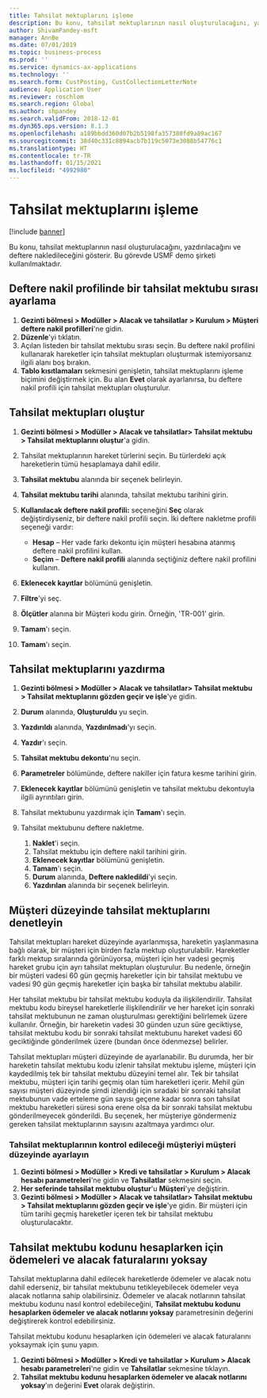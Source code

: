 ```yaml
---
title: Tahsilat mektuplarını işleme
description: Bu konu, tahsilat mektuplarının nasıl oluşturulacağını, yazdırılacağını ve deftere nakledileceğini gösterir.
author: ShivamPandey-msft
manager: AnnBe
ms.date: 07/01/2019
ms.topic: business-process
ms.prod: ''
ms.service: dynamics-ax-applications
ms.technology: ''
ms.search.form: CustPosting, CustCollectionLetterNote
audience: Application User
ms.reviewer: roschlom
ms.search.region: Global
ms.author: shpandey
ms.search.validFrom: 2018-12-01
ms.dyn365.ops.version: 8.1.3
ms.openlocfilehash: a189bbdd360d07b2b5198fa357380fd9a89ac167
ms.sourcegitcommit: 38d40c331c8894acb7b119c5073e3088b54776c1
ms.translationtype: HT
ms.contentlocale: tr-TR
ms.lasthandoff: 01/15/2021
ms.locfileid: "4992980"
---
```

# <a name="process-collection-letters"></a>Tahsilat mektuplarını işleme

[!include [banner](../../includes/banner.md)]

Bu konu, tahsilat mektuplarının nasıl oluşturulacağını, yazdırılacağını ve deftere nakledileceğini gösterir. Bu görevde USMF demo şirketi kullanılmaktadır.

## <a name="set-up-a-collection-letter-sequence-on-the-posting-profile"></a>Deftere nakil profilinde bir tahsilat mektubu sırası ayarlama
1. **Gezinti bölmesi > Modüller > Alacak ve tahsilatlar > Kurulum > Müşteri deftere nakil profilleri**'ne gidin.
2. **Düzenle**'yi tıklatın.
3. Açılan listeden bir tahsilat mektubu sırası seçin. Bu deftere nakil profilini kullanarak hareketler için tahsilat mektupları oluşturmak istemiyorsanız ilgili alanı boş bırakın.  
4. **Tablo kısıtlamaları** sekmesini genişletin, tahsilat mektuplarını işleme biçimini değiştirmek için. Bu alan **Evet** olarak ayarlanırsa, bu deftere nakil profili için tahsilat mektupları oluşturulur.  

## <a name="create-collection-letters"></a>Tahsilat mektupları oluştur
1. **Gezinti bölmesi > Modüller > Alacak ve tahsilatlar> Tahsilat mektubu > Tahsilat mektuplarını oluştur**'a gidin.
2. Tahsilat mektuplarının hareket türlerini seçin. Bu türlerdeki açık hareketlerin tümü hesaplamaya dahil edilir.  
3. **Tahsilat mektubu** alanında bir seçenek belirleyin.
4. **Tahsilat mektubu tarihi** alanında, tahsilat mektubu tarihini girin.
5. **Kullanılacak deftere nakil profili:** seçeneğini **Seç** olarak değiştirdiyseniz, bir deftere nakil profili seçin. İki deftere nakletme profili seçeneği vardır:   

   - **Hesap** – Her vade farkı dekontu için müşteri hesabına atanmış deftere nakil profilini kullan.   
   - **Seçim** – **Deftere nakil profili** alanında seçtiğiniz deftere nakil profilini kullanın.  

6. **Eklenecek kayıtlar** bölümünü genişletin.
7. **Filtre**'yi seç.
8. **Ölçütler** alanına bir Müşteri kodu girin. Örneğin, 'TR-001' girin.
9. **Tamam**'ı seçin.
10. **Tamam**'ı seçin.

## <a name="print-collection-letters"></a>Tahsilat mektuplarını yazdırma
1. **Gezinti bölmesi > Modüller > Alacak ve tahsilatlar> Tahsilat mektubu > Tahsilat mektuplarını gözden geçir ve işle**'ye gidin.
2. **Durum** alanında, **Oluşturuldu** yu seçin.
3. **Yazdırıldı** alanında, **Yazdırılmadı**'yı seçin.
4. **Yazdır**'ı seçin.
5. **Tahsilat mektubu dekontu**'nu seçin.
6. **Parametreler** bölümünde, deftere nakiller için fatura kesme tarihini girin.
7. **Eklenecek kayıtlar** bölümünü genişletin ve tahsilat mektubu dekontuyla ilgili ayrıntıları girin.
8. Tahsilat mektubunu yazdırmak için **Tamam**'ı seçin.
9. Tahsilat mektubunu deftere nakletme.

    1. **Naklet**'i seçin.
    1. Tahsilat mektubu için deftere nakil tarihini girin.
    1. **Eklenecek kayıtlar** bölümünü genişletin.
    1. **Tamam**'ı seçin.
    1. **Durum** alanında, **Deftere nakledildi**'yi seçin.
    1. **Yazdırılan** alanında bir seçenek belirleyin.

## <a name="control-collection-letters-at-the-customer-level"></a>Müşteri düzeyinde tahsilat mektuplarını denetleyin
Tahsilat mektupları hareket düzeyinde ayarlanmışsa, hareketin yaşlanmasına bağlı olarak, bir müşteri için birden fazla mektup oluşturulabilir. Hareketler farklı mektup sıralarında görünüyorsa, müşteri için her vadesi geçmiş hareket grubu için ayrı tahsilat mektupları oluşturulur. Bu nedenle, örneğin bir müşteri vadesi 60 gün geçmiş hareketler için bir tahsilat mektubu ve vadesi 90 gün geçmiş hareketler için başka bir tahsilat mektubu alabilir. 

Her tahsilat mektubu bir tahsilat mektubu koduyla da ilişkilendirilir. Tahsilat mektubu kodu bireysel hareketlerle ilişkilendirilir ve her hareket için sonraki tahsilat mektubunun ne zaman oluşturulması gerektiğini belirlemek üzere kullanılır. Örneğin, bir hareketin vadesi 30 günden uzun süre geciktiyse, tahsilat mektubu kodu bir sonraki tahsilat mektubunu hareket vadesi 60 geciktiğinde gönderilmek üzere (bundan önce ödenmezse) belirler. 

Tahsilat mektupları müşteri düzeyinde de ayarlanabilir. Bu durumda, her bir hareketin tahsilat mektubu kodu izlenir tahsilat mektubu işleme, müşteri için kaydedilmiş tek bir tahsilat mektubu düzeyini temel alır. Tek bir tahsilat mektubu, müşteri için tarihi geçmiş olan tüm hareketleri içerir. Mehil gün sayısı müşteri düzeyinde şimdi izlendiği için sıradaki bir sonraki tahsilat mektubunun vade erteleme gün sayısı geçene kadar sonra son tahsilat mektubu hareketleri süresi sona erene olsa da bir sonraki tahsilat mektubu gönderilmeyecek gönderildi. Bu seçenek, her müşteriye göndermeniz gereken tahsilat mektuplarının sayısını azaltmaya yardımcı olur.

### <a name="set-up-the-customer-to-control-collection-letters-at-the-customer-level"></a>Tahsilat mektuplarının kontrol edileceği müşteriyi müşteri düzeyinde ayarlayın
1.  **Gezinti bölmesi > Modüller > Kredi ve tahsilatlar > Kurulum > Alacak hesabı parametreleri**'ne gidin ve **Tahsilatlar** sekmesini seçin. 
2.  **Her seferinde tahsilat mektubu oluştur**'u **Müşteri**'ye değiştirin. 
3.  **Gezinti bölmesi > Modüller > Alacak ve tahsilatlar> Tahsilat mektubu > Tahsilat mektuplarını gözden geçir ve işle**'ye gidin. Bir müşteri için tüm tarihi geçmiş hareketler içeren tek bir tahsilat mektubu oluşturulacaktır.

## <a name="ignore-payments-and-credit-memos-when-calculating-the-collection-letter-code"></a>Tahsilat mektubu kodunu hesaplarken için ödemeleri ve alacak faturalarını yoksay
Tahsilat mektuplarına dahil edilecek hareketlerde ödemeler ve alacak notu dahil ederseniz, bir tahsilat mektubunu tetikleyebilecek ödemeler veya alacak notlarına sahip olabilirsiniz. Ödemeler ve alacak notlarının tahsilat mektubu kodunu nasıl kontrol edebileceğini, **Tahsilat mektubu kodunu hesaplarken ödemeler ve alacak notlarını yoksay** parametresinin değerini değiştirerek kontrol edebilirsiniz. 

Tahsilat mektubu kodunu hesaplarken için ödemeleri ve alacak faturalarını yoksaymak için şunu yapın.

1. **Gezinti bölmesi > Modüller > Kredi ve tahsilatlar > Kurulum > Alacak hesabı parametreleri**'ne gidin ve **Tahsilatlar** sekmesine tıklayın. 
2. **Tahsilat mektubu kodunu hesaplarken ödemeler ve alacak notlarını yoksay**'ın değerini **Evet** olarak değiştirin.
